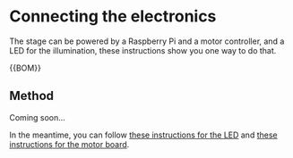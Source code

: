 # Connecting the electronics

The stage can be powered by a Raspberry Pi and a motor controller, and a LED for the illumination, these instructions show you one way to do that.

{{BOM}}

## Method

Coming soon...

In the meantime, you can follow [these instructions for the LED](https://build.openflexure.org/openflexure-microscope/v6.1.2/docs/#/4_clips_and_wiring) and [these instructions for the motor board](https://build.openflexure.org/openflexure-microscope/v6.1.2/docs/#/6_motor_controllers).
